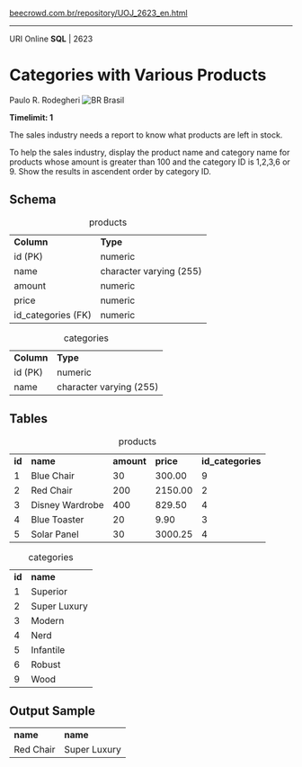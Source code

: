 <p><a href="https://www.beecrowd.com.br/repository/UOJ_2623_en.html">beecrowd.com.br/repository/UOJ_2623_en.html</a></p><hr>
                                  <div>
                                    <span>URI Online <strong>SQL</strong> | 2623 </span>
                                    <h1>Categories with Various Products</h1>
                                    <div>
                                      <p>Paulo R. Rodegheri <img src="https://resources.beecrowd.com.br/gallery/images/flags/br.gif" alt="BR"> Brasil</p>
                                    </div>
                                    <strong>Timelimit: 1</strong>
                                  </div>
                                  <div>
                                  <div>
                                    <p>The sales industry needs a report to know what products are left in stock.</p>
                                    <p>To help the sales industry, display the product name and category name for products whose amount is greater than 100 and the category ID is 1,2,3,6 or 9. Show the results in ascendent order by category ID.</p>
                                  </div>
                                  <div>
                                  <h2>Schema</h2>
                                  <div>
                                  <table>
                                  <caption>products</caption>
                                  <tbody><tr>
                                  <td><strong>Column</strong></td>
                                  <td><strong>Type</strong></td>
                                </tr>
                                <tr>
                                  <td>id (PK)</td>
                                  <td>numeric</td>
                                </tr>
                                <tr>
                                  <td>name</td>
                                  <td>character varying (255)</td>
                                </tr>
                                <tr>
                                  <td>amount</td>
                                  <td>numeric</td>
                                </tr>
                                <tr>
                                  <td>price</td>
                                  <td>numeric</td>
                                </tr>
                                <tr>
                                  <td>id_categories (FK)</td>
                                  <td>numeric</td>
                                </tr>
                              </tbody></table>
                              <table>
                              <caption>categories</caption>
                              <tbody><tr>
                              <td><strong>Column</strong></td>
                              <td><strong>Type</strong></td>
                            </tr>
                            <tr>
                              <td>id (PK)</td>
                              <td>numeric</td>
                            </tr>
                            <tr>
                              <td>name</td>
                              <td>character varying (255)</td>
                            </tr>
                          </tbody></table>
                        </div>
                      </div>
                      <div>
                      <h2>Tables</h2>
                      <div>
                      <table>
                      <caption>products</caption>
                      <tbody><tr>
                      <td><strong>id</strong></td>
                      <td><strong>name</strong></td>
                      <td><strong>amount</strong></td>
                      <td><strong>price</strong></td>
                      <td><strong>id_categories</strong></td>
                    </tr>
                    <tr>
                      <td>1</td>
                      <td>Blue Chair</td>
                      <td>30</td>
                      <td>300.00</td>
                      <td>9</td>
                    </tr>
                    <tr>
                      <td>2</td>
                      <td>Red Chair</td>
                      <td>200</td>
                      <td>2150.00</td>
                      <td>2</td>
                    </tr>
                    <tr>
                      <td>3</td>
                      <td>Disney Wardrobe</td>
                      <td>400</td>
                      <td>829.50</td>
                      <td>4</td>
                    </tr>
                    <tr>
                      <td>4</td>
                      <td>Blue Toaster</td>
                      <td>20</td>
                      <td>9.90</td>
                      <td>3</td>
                    </tr>
                    <tr>
                      <td>5</td>
                      <td>Solar Panel</td>
                      <td>30</td>
                      <td>3000.25</td>
                      <td>4</td>
                    </tr>
                  </tbody></table>
                  <table>
                  <caption>categories</caption>
                  <tbody><tr>
                  <td><strong>id</strong></td>
                  <td><strong>name</strong></td>
                </tr>
                <tr>
                  <td>1</td>
                  <td>Superior</td>
                </tr>
                <tr>
                  <td>2</td>
                  <td>Super Luxury</td>
                </tr>
                <tr>
                  <td>3</td>
                  <td>Modern</td>
                </tr>
                <tr>
                  <td>4</td>
                  <td>Nerd</td>
                </tr>
                <tr>
                  <td>5</td>
                  <td>Infantile</td>
                </tr>
                <tr>
                  <td>6</td>
                  <td>Robust</td>
                </tr>
                <tr>
                  <td>9</td>
                  <td>Wood</td>
                </tr>
              </tbody></table>
            </div>
          </div>
          <div>
          <h2>Output Sample</h2>
          <div>
          <table>
          <tbody><tr>
          <td><strong>name</strong></td>
          <td><strong>name</strong></td>
        </tr>
        <tr>
          <td>Red Chair</td>
          <td>Super Luxury</td>
        </tr>
      </tbody></table>
    </div>
  </div>
  <p>
  </p>
</div>